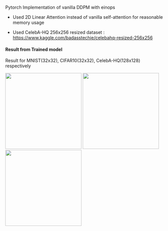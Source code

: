 Pytorch Implementation of vanilla DDPM with einops
 
* Used 2D Linear Attention instead of vanilla self-attention for reasonable memory usage

* Used CelebA-HQ 256x256 resized dataset : https://www.kaggle.com/badasstechie/celebahq-resized-256x256

#### Result from Trained model
Result for MNIST(32x32), CIFAR10(32x32), CelebA-HQ(128x128) respectively

<img src="https://user-images.githubusercontent.com/48702949/139891786-922270ea-a833-4760-8374-50e2599b4d34.jpg" width="240" height="240"/> <img src="https://user-images.githubusercontent.com/48702949/139892619-3f7986f9-202b-4a04-9ccd-20a379df9dbc.jpg" width="240" height="240"/> <img src="https://user-images.githubusercontent.com/48702949/139892655-55423eab-3304-41df-b680-b60958e0090a.jpg" width="240" height="240"/>
